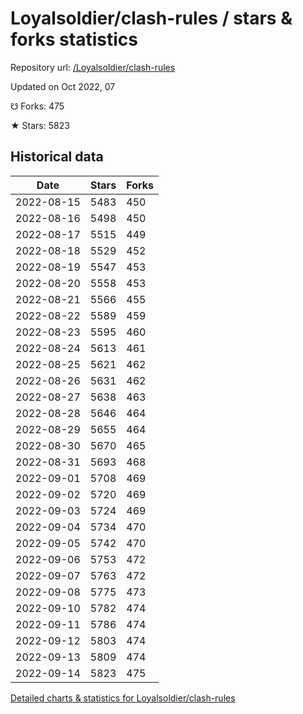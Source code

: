 # Loyalsoldier/clash-rules / stars & forks statistics

Repository url: [/Loyalsoldier/clash-rules](https://github.com/Loyalsoldier/clash-rules)

Updated on Oct 2022, 07

☋ Forks: 475

★ Stars: 5823

## Historical data
| Date | Stars | Forks |
|------|-------|-------|
| 2022-08-15 | 5483 | 450 | 
| 2022-08-16 | 5498 | 450 | 
| 2022-08-17 | 5515 | 449 | 
| 2022-08-18 | 5529 | 452 | 
| 2022-08-19 | 5547 | 453 | 
| 2022-08-20 | 5558 | 453 | 
| 2022-08-21 | 5566 | 455 | 
| 2022-08-22 | 5589 | 459 | 
| 2022-08-23 | 5595 | 460 | 
| 2022-08-24 | 5613 | 461 | 
| 2022-08-25 | 5621 | 462 | 
| 2022-08-26 | 5631 | 462 | 
| 2022-08-27 | 5638 | 463 | 
| 2022-08-28 | 5646 | 464 | 
| 2022-08-29 | 5655 | 464 | 
| 2022-08-30 | 5670 | 465 | 
| 2022-08-31 | 5693 | 468 | 
| 2022-09-01 | 5708 | 469 | 
| 2022-09-02 | 5720 | 469 | 
| 2022-09-03 | 5724 | 469 | 
| 2022-09-04 | 5734 | 470 | 
| 2022-09-05 | 5742 | 470 | 
| 2022-09-06 | 5753 | 472 | 
| 2022-09-07 | 5763 | 472 | 
| 2022-09-08 | 5775 | 473 | 
| 2022-09-10 | 5782 | 474 | 
| 2022-09-11 | 5786 | 474 | 
| 2022-09-12 | 5803 | 474 | 
| 2022-09-13 | 5809 | 474 | 
| 2022-09-14 | 5823 | 475 | 


[Detailed charts & statistics for Loyalsoldier/clash-rules](https://reviewgithub.com/rep/Loyalsoldier/clash-rules)
